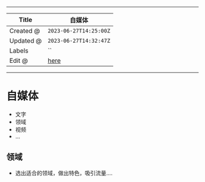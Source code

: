 -----

| Title     | 自媒体                                             |
| --------- | ----------------------------------------------- |
| Created @ | `2023-06-27T14:25:00Z`                          |
| Updated @ | `2023-06-27T14:32:47Z`                          |
| Labels    | \`\`                                            |
| Edit @    | [here](https://github.com/junxnone/i/issues/11) |

-----

# 自媒体

  - 文字
  - 领域
  - 视频
  - ...

## 领域

  - 选出适合的领域，做出特色，吸引流量....
